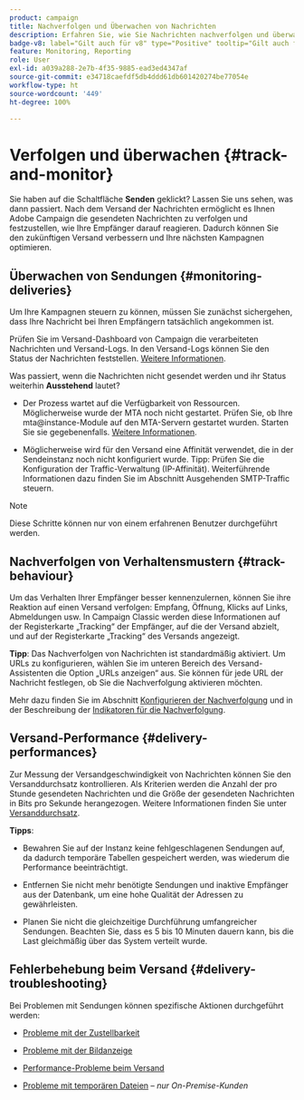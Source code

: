 ```yaml
---
product: campaign
title: Nachverfolgen und Überwachen von Nachrichten
description: Erfahren Sie, wie Sie Nachrichten nachverfolgen und überwachen
badge-v8: label="Gilt auch für v8" type="Positive" tooltip="Gilt auch für Campaign v8"
feature: Monitoring, Reporting
role: User
exl-id: a039a288-2e7b-4f35-9885-ead3ed4347af
source-git-commit: e34718caefdf5db4ddd61db601420274be77054e
workflow-type: ht
source-wordcount: '449'
ht-degree: 100%

---
```


# Verfolgen und überwachen {#track-and-monitor}

Sie haben auf die Schaltfläche **Senden** geklickt? Lassen Sie uns sehen, was dann passiert. Nach dem Versand der Nachrichten ermöglicht es Ihnen Adobe Campaign die gesendeten Nachrichten zu verfolgen und festzustellen, wie Ihre Empfänger darauf reagieren. Dadurch können Sie den zukünftigen Versand verbessern und Ihre nächsten Kampagnen optimieren.

## Überwachen von Sendungen {#monitoring-deliveries}

Um Ihre Kampagnen steuern zu können, müssen Sie zunächst sichergehen, dass Ihre Nachricht bei Ihren Empfängern tatsächlich angekommen ist.

Prüfen Sie im Versand-Dashboard von Campaign die verarbeiteten Nachrichten und Versand-Logs.
In den Versand-Logs können Sie den Status der Nachrichten feststellen. [Weitere Informationen](about-delivery-monitoring.md).

Was passiert, wenn die Nachrichten nicht gesendet werden und ihr Status weiterhin **Ausstehend** lautet?

* Der Prozess wartet auf die Verfügbarkeit von Ressourcen. Möglicherweise wurde der MTA noch nicht gestartet.
Prüfen Sie, ob Ihre mta@instance-Module auf den MTA-Servern gestartet wurden. Starten Sie sie gegebenenfalls. [Weitere Informationen](../../production/using/administration.md).

* Möglicherweise wird für den Versand eine Affinität verwendet, die in der Sendeinstanz noch nicht konfiguriert wurde.
Tipp: Prüfen Sie die Konfiguration der Traffic-Verwaltung (IP-Affinität). Weiterführende Informationen dazu finden Sie im Abschnitt Ausgehenden SMTP-Traffic steuern.

>[!NOTE]
>
>Diese Schritte können nur von einem erfahrenen Benutzer durchgeführt werden.

## Nachverfolgen von Verhaltensmustern {#track-behaviour}

Um das Verhalten Ihrer Empfänger besser kennenzulernen, können Sie ihre Reaktion auf einen Versand verfolgen: Empfang, Öffnung, Klicks auf Links, Abmeldungen usw. In Campaign Classic werden diese Informationen auf der Registerkarte „Tracking“ der Empfänger, auf die der Versand abzielt, und auf der Registerkarte „Tracking“ des Versands angezeigt.

**Tipp**: Das Nachverfolgen von Nachrichten ist standardmäßig aktiviert. Um URLs zu konfigurieren, wählen Sie im unteren Bereich des Versand-Assistenten die Option „URLs anzeigen“ aus. Sie können für jede URL der Nachricht festlegen, ob Sie die Nachverfolgung aktivieren möchten.

Mehr dazu finden Sie im Abschnitt [Konfigurieren der Nachverfolgung](how-to-configure-tracked-links.md) und in der Beschreibung der [Indikatoren für die Nachverfolgung](../../reporting/using/delivery-reports.md#tracking-indicators).

## Versand-Performance {#delivery-performances}

Zur Messung der Versandgeschwindigkeit von Nachrichten können Sie den Versanddurchsatz kontrollieren. Als Kriterien werden die Anzahl der pro Stunde gesendeten Nachrichten und die Größe der gesendeten Nachrichten in Bits pro Sekunde herangezogen. Weitere Informationen finden Sie unter [Versanddurchsatz](../../reporting/using/global-reports.md#delivery-throughput).

**Tipps**:

* Bewahren Sie auf der Instanz keine fehlgeschlagenen Sendungen auf, da dadurch temporäre Tabellen gespeichert werden, was wiederum die Performance beeinträchtigt.

* Entfernen Sie nicht mehr benötigte Sendungen und inaktive Empfänger aus der Datenbank, um eine hohe Qualität der Adressen zu gewährleisten.

* Planen Sie nicht die gleichzeitige Durchführung umfangreicher Sendungen. Beachten Sie, dass es 5 bis 10 Minuten dauern kann, bis die Last gleichmäßig über das System verteilt wurde.

## Fehlerbehebung beim Versand {#delivery-troubleshooting}

Bei Problemen mit Sendungen können spezifische Aktionen durchgeführt werden:

* [Probleme mit der Zustellbarkeit](../../production/using/performance-and-throughput-issues.md#deliverability_issues)

* [Probleme mit der Bildanzeige](../../production/using/image-display-issues.md)

* [Performance-Probleme beim Versand](delivery-performances.md)

* [Probleme mit temporären Dateien](../../production/using/temporary-files.md) – *nur On-Premise-Kunden*

